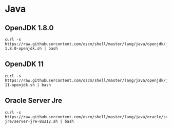 # Java

## OpenJDK 1.8.0

	curl -s https://raw.githubusercontent.com/oscm/shell/master/lang/java/openjdk/java-1.8.0-openjdk.sh | bash
	
## OpenJDK 11
	
	curl -s https://raw.githubusercontent.com/oscm/shell/master/lang/java/openjdk/java-11-openjdk.sh | bash	
	
## Oracle Server Jre

	curl -s https://raw.githubusercontent.com/oscm/shell/master/lang/java/oracle/server-jre/server-jre-8u212.sh | bash